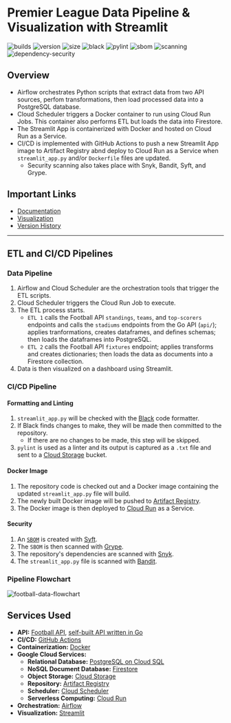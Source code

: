 # Premier League Data Pipeline & Visualization with Streamlit

![builds](https://img.shields.io/github/actions/workflow/status/digitalghost-dev/premier-league/ci.yaml?style=flat-square)
![version](https://img.shields.io/badge/streamlit_app_version-3.0.0-blue?style=flat-square)
![size](https://img.shields.io/github/repo-size/digitalghost-dev/premier-league?style=flat-square)
![black](https://img.shields.io/badge/code%20style-black-black?style=flat-square)
![pylint](https://img.shields.io/badge/linting-pylint-yellowgreen?style=flat-square)
![sbom](https://img.shields.io/badge/sbom-syft-D939AB?style=flat-square)
![scanning](https://img.shields.io/badge/scanning-grype-4A8CFF?style=flat-square)
![dependency-security](https://img.shields.io/badge/dependency%20security-snyk-E5E4E2?style=flat-square)

## Overview
* Airflow orchestrates Python scripts that extract data from two API sources, perfom transformations, then load processed data into a PostgreSQL database.
* Cloud Scheduler triggers a Docker container to run using Cloud Run Jobs. This container also performs ETL but loads the data into Firestore.
* The Streamlit App is containerized with Docker and hosted on Cloud Run as a Service.
* CI/CD is implemented with GitHub Actions to push a new Streamlit App image to Artifact Registry abnd deploy to Cloud Run as a Service when `streamlit_app.py` and/or `Dockerfile` files are updated.
    * Security scanning also takes place with Snyk, Bandit, Syft, and Grype.

## Important Links

* [Documentation](https://digitalghost-dev.notion.site/12d644bff83f46359c3de9036d84f0b0?v=8e7efc5e047840a1adfce3c9cf1c63ba&pvs=4)
* [Visualization](https://premierleague.streamlit.app/)
* [Version History](https://github.com/digitalghost-dev/premier-league/blob/main/CHANGELOG.md)

---

## ETL and CI/CD Pipelines
### Data Pipeline
1. Airflow and Cloud Scheduler are the orchestration tools that trigger the ETL scripts.
2. Cloud Scheduler triggers the Cloud Run Job to execute.
3. The ETL process starts.
    * `ETL 1` calls the Football API `standings`, `teams`, and `top-scorers` endpoints and calls the `stadiums` endpoints from the Go API (`api/`); applies tranformations, creates dataframes, and defines schemas; then loads the dataframes into PostgreSQL. 
    * `ETL 2` calls the Football API `fixtures` endpoint; applies transforms and creates dictionaries; then loads the data as documents into a Firestore collection.
4. Data is then visualized on a dashboard using Streamlit.

### CI/CD Pipeline
#### Formatting and Linting
1. `streamlit_app.py` will be checked with the [Black](https://github.com/psf/black) code formatter. 
2. If Black finds changes to make, they will be made then committed to the repository.
    * If there are no changes to be made, this step will be skipped.
3. `pylint` is used as a linter and its output is captured as a `.txt` file and sent to a [Cloud Storage](https://cloud.google.com/storage) bucket.

#### Docker Image
1. The repository code is checked out and a Docker image containing the updated `streamlit_app.py` file will build.
2. The newly built Docker image will be pushed to [Artifact Registry](https://cloud.google.com/artifact-registry).
3. The Docker image is then deployed to [Cloud Run](https://cloud.google.com/run/docs/overview/what-is-cloud-run) as a Service.

#### Security
1. An [`SBOM`](https://www.linuxfoundation.org/blog/blog/what-is-an-sbom) is created with [Syft](https://github.com/anchore/syft).
2. The `SBOM` is then scanned with [Grype](https://github.com/anchore/grype).
3. The repository's dependencies are scanned with [Snyk](https://github.com/snyk/actions/tree/master/python-3.10).
4. The `streamlit_app.py` file is scanned with [Bandit](https://github.com/PyCQA/bandit).

### Pipeline Flowchart
![football-data-flowchart](https://storage.googleapis.com/pipeline-flowcharts/football-data-pipeline-flowchart.png)

## Services Used
* **API:** [Football API](https://www.api-football.com), [self-built API written in Go](https://github.com/digitalghost-dev/football-data-pipeline/tree/main/locations-api)
* **CI/CD:** [GitHub Actions](https://github.com/features/actions)
* **Containerization:** [Docker](https://www.docker.com)
* **Google Cloud Services:**
    * **Relational Database:** [PostgreSQL on Cloud SQL](https://cloud.google.com/sql)
    * **NoSQL Document Database:** [Firestore](https://cloud.google.com/firestore/)
    * **Object Storage:** [Cloud Storage](https://cloud.google.com/storage)
    * **Repository:** [Artifact Registry](https://cloud.google.com/artifact-registry)
    * **Scheduler:** [Cloud Scheduler](https://cloud.google.com/scheduler)
    * **Serverless Computing:** [Cloud Run](https://cloud.google.com/run/docs/overview/what-is-cloud-run)
* **Orchestration:** [Airflow](https://airflow.apache.org/)
* **Visualization:** [Streamlit](https://streamlit.io)